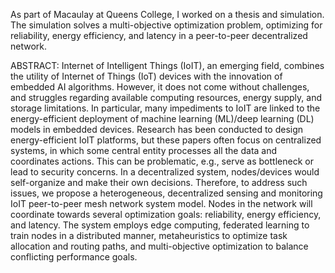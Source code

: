As part of Macaulay at Queens College, I worked on a thesis and simulation.
The simulation solves a multi-objective optimization problem, optimizing for reliability, energy efficiency, and latency in a peer-to-peer decentralized network.

ABSTRACT:
Internet of Intelligent Things (IoIT), an emerging field, combines the utility of Internet of Things (IoT) devices with the innovation of embedded AI algorithms.
However, it does not come without challenges, and struggles regarding available computing resources, energy supply, and storage limitations.
In particular, many impediments to IoIT are linked to the energy-efficient deployment of machine learning (ML)/deep learning (DL) models in embedded devices.
Research has been conducted to design energy-efficient IoIT platforms, but these papers often focus on centralized systems, in which some central entity processes all the data and coordinates actions.
This can be problematic, e.g., serve as bottleneck or lead to security concerns. In a decentralized system, nodes/devices would self-organize and make their own decisions.
Therefore, to address such issues, we propose a heterogeneous, decentralized sensing and monitoring IoIT peer-to-peer mesh network system model.
Nodes in the network will coordinate towards several optimization goals: reliability, energy efficiency, and latency.
The system employs edge computing, federated learning to train nodes in a distributed manner, metaheuristics to optimize task allocation and routing paths, and multi-objective optimization to balance conflicting performance goals.
